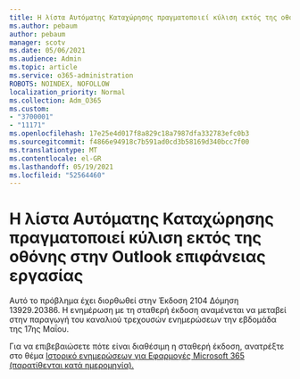 ```yaml
---
title: Η λίστα Αυτόματης Καταχώρησης πραγματοποιεί κύλιση εκτός της οθόνης στην Outlook επιφάνειας εργασίας
ms.author: pebaum
author: pebaum
manager: scotv
ms.date: 05/06/2021
ms.audience: Admin
ms.topic: article
ms.service: o365-administration
ROBOTS: NOINDEX, NOFOLLOW
localization_priority: Normal
ms.collection: Adm_O365
ms.custom:
- "3700001"
- "11171"
ms.openlocfilehash: 17e25e4d017f8a829c18a7987dfa332783efc0b3
ms.sourcegitcommit: f4866e94918c7b591ad0cd3b58169d340bcc7f00
ms.translationtype: MT
ms.contentlocale: el-GR
ms.lasthandoff: 05/19/2021
ms.locfileid: "52564460"
---
```

# <a name="autocomplete-list-scrolls-off-the-screen-in-outlook-desktop"></a>Η λίστα Αυτόματης Καταχώρησης πραγματοποιεί κύλιση εκτός της οθόνης στην Outlook επιφάνειας εργασίας

Αυτό το πρόβλημα έχει διορθωθεί στην Έκδοση 2104 Δόμηση 13929.20386. Η ενημέρωση με τη σταθερή έκδοση αναμένεται να μεταβεί στην παραγωγή του καναλιού τρεχουσών ενημερώσεων την εβδομάδα της 17ης Μαΐου. 

Για να επιβεβαιώσετε πότε είναι διαθέσιμη η σταθερή έκδοση, ανατρέξτε στο θέμα [Ιστορικό ενημερώσεων για Εφαρμογές Microsoft 365 (παρατίθενται κατά ημερομηνία).](/officeupdates/update-history-microsoft365-apps-by-date)